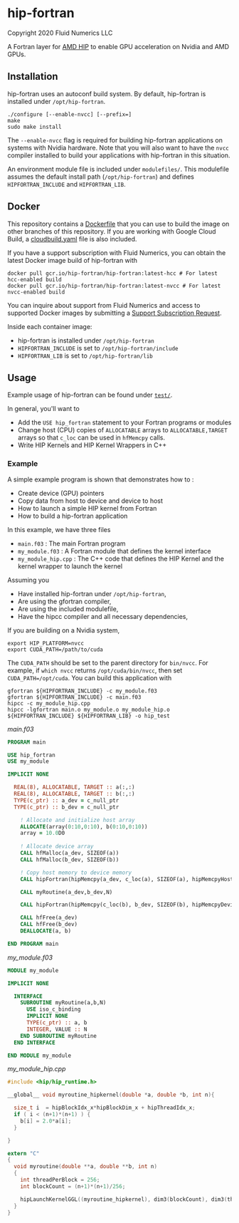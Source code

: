 # hip-fortran
Copyright 2020 Fluid Numerics LLC

A Fortran layer for [AMD HIP](https://github.com/ROCm-Developer-Tools/HIP) to enable GPU acceleration on Nvidia and AMD GPUs.

## Installation
hip-fortran uses an autoconf build system. By default, hip-fortran is installed under `/opt/hip-fortran`.
```
./configure [--enable-nvcc] [--prefix=]
make
sudo make install
```
The `--enable-nvcc` flag is required for building hip-fortran applications on systems with Nvidia hardware. Note that you will also want to have the `nvcc` compiler installed to build your applications with hip-fortran in this situation.

An environment module file is included under `modulefiles/`. This modulefile assumes the default install path (`/opt/hip-fortran`) and defines `HIPFORTRAN_INCLUDE` and `HIPFORTRAN_LIB`.

## Docker
This repository contains a [Dockerfile](./Dockerfile) that you can use to build the image on other branches of this repository.
If you are working with Google Cloud Build, a [cloudbuild.yaml](./cloudbuild.yaml) file is also included.

  
If you have a support subscription with Fluid Numerics, you can obtain the latest Docker image build of hip-fortran with
```
docker pull gcr.io/hip-fortran/hip-fortran:latest-hcc # For latest hcc-enabled build
docker pull gcr.io/hip-fortran/hip-fortran:latest-nvcc # For latest nvcc-enabled build
```
You can inquire about support from Fluid Numerics and access to supported Docker images by submitting a [Support Subscription Request](https://forms.gle/JeCGJ5FDgNcaEXxc8).


Inside each container image: 
* hip-fortran is installed under `/opt/hip-fortran`
* `HIPFORTRAN_INCLUDE` is set to `/opt/hip-fortran/include`
* `HIPFORTRAN_LIB` is set to `/opt/hip-fortran/lib`



## Usage
Example usage of hip-fortran can be found under [`test/`](test/).

In general, you'll want to
* Add the `USE hip_fortran` statement to your Fortran programs or modules
* Change host (CPU) copies of `ALLOCATABLE` arrays to `ALLOCATABLE,TARGET` arrays so that `c_loc` can be used in `hfMemcpy` calls.
* Write HIP Kernels and HIP Kernel Wrappers in C++

### Example
A simple example program is shown that demonstrates how to : 
* Create device (GPU) pointers
* Copy data from host to device and device to host
* How to launch a simple HIP kernel from Fortran
* How to build a hip-fortran application

In this example, we have three files
* `main.f03` : The main Fortran program
* `my_module.f03` : A Fortran module that defines the kernel interface
* `my_module_hip.cpp` : The C++ code that defines the HIP Kernel and the kernel wrapper to launch the kernel

Assuming you
* Have installed hip-fortran under `/opt/hip-fortran`,
* Are using the gfortran compiler,
* Are using the included modulefile,
* Have the hipcc compiler and all necessary dependencies,
 
If you are building on a Nvidia system,
```
export HIP_PLATFORM=nvcc
export CUDA_PATH=/path/to/cuda
```
The `CUDA_PATH` should be set to the parent directory for `bin/nvcc`. For example, if `which nvcc` returns `/opt/cuda/bin/nvcc`, then set `CUDA_PATH=/opt/cuda`.
You can build this application with
```
gfortran ${HIPFORTRAN_INCLUDE} -c my_module.f03
gfortran ${HIPFORTRAN_INCLUDE} -c main.f03
hipcc -c my_module_hip.cpp
hipcc -lgfortran main.o my_module.o my_module_hip.o ${HIPFORTRAN_INCLUDE} ${HIPFORTRAN_LIB} -o hip_test 
```


*main.f03*
```fortran
PROGRAM main

USE hip_fortran
USE my_module

IMPLICIT NONE

  REAL(8), ALLOCATABLE, TARGET :: a(:,:)
  REAL(8), ALLOCATABLE, TARGET :: b(:,:)
  TYPE(c_ptr) :: a_dev = c_null_ptr
  TYPE(c_ptr) :: b_dev = c_null_ptr

    ! Allocate and initialize host array
    ALLOCATE(array(0:10,0:10), b(0:10,0:10))
    array = 10.0D0
 
    ! Allocate device array
    CALL hfMalloc(a_dev, SIZEOF(a))
    CALL hfMalloc(b_dev, SIZEOF(b))

    ! Copy host memory to device memory
    CALL hipFortran(hipMemcpy(a_dev, c_loc(a), SIZEOF(a), hipMemcpyHostToDevice))

    CALL myRoutine(a_dev,b_dev,N) 

    CALL hipFortran(hipMemcpy(c_loc(b), b_dev, SIZEOF(b), hipMemcpyDeviceToHost))

    CALL hfFree(a_dev)
    CALL hfFree(b_dev)
    DEALLOCATE(a, b)

END PROGRAM main
```
*my_module.f03*
```fortran
MODULE my_module

IMPLICIT NONE

  INTERFACE
    SUBROUTINE myRoutine(a,b,N)
      USE iso_c_binding
      IMPLICIT NONE
      TYPE(c_ptr) :: a, b
      INTEGER, VALUE :: N
    END SUBROUTINE myRoutine
  END INTERFACE

END MODULE my_module
```

*my_module_hip.cpp*
```c
#include <hip/hip_runtime.h>

__global__ void myroutine_hipkernel(double *a, double *b, int n){

  size_t i  = hipBlockIdx_x*hipBlockDim_x + hipThreadIdx_x;
  if ( i < (n+1)*(n+1) ) {
    b[i] = 2.0*a[i];
  }

}

extern "C"
{
  void myroutine(double **a, double **b, int n)
  {
    int threadPerBlock = 256;
    int blockCount = (n+1)*(n+1)/256; 

    hipLaunchKernelGGL((myroutine_hipkernel), dim3(blockCount), dim3(threadPerBlock), 0, 0, *a, *b, n);
  }
}
```
